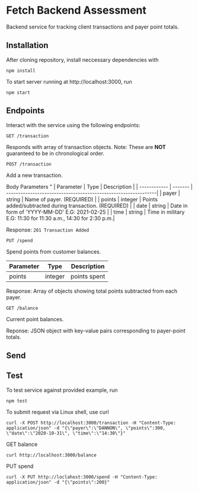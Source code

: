 # Fetch Backend Assessment
Backend service for tracking client transactions and payer point totals.

## Installation

After cloning repository, install neccessary dependencies with
```
npm install
```

To start server running at http://localhost:3000, run
```
npm start
```

## Endpoints
Interact with the service using the following endpoints:

`GET /transaction`

  Responds with array of transaction objects. Note: These are __NOT__ guaranteed to be in chronological order.


`POST /transaction`

  Add a new transaction.

  Body Parameters
"
  | Parameter    | Type    | Description                                                    |
  | ------------ | ------- | ---------------------------------------------------------------|
  | payer        | string  | Name of payer. (REQUIRED)                                       |
  | points       | integer | Points added/subtracted during transaction. (REQUIRED)         |
  | date         | string  | Date in form of 'YYYY-MM-DD' E.G: 2021-02-25                   |
  | time         | string  | Time in military E.G: 11:30 for 11:30 a.m., 14:30 for 2:30 p.m.|

  Response: `201 Transaction Added`

`PUT /spend`

  Spend points from customer balances.

  | Parameter    | Type    | Description       |
  | ------------ | ------- | ----------------- |
  | points       | integer | points spent      |

  Response: Array of objects showing total points subtracted from each payer.

`GET /balance`

  Current point balances.

  Reponse: JSON object with key-value pairs corresponding to payer-point totals.
  
## Send 

## Test

To test service against provided example, run

```
npm test
```

To submit request via Linux shell, use curl 
```
curl -X POST http://localhost:3000/transaction -H "Content-Type: application/json" -d "{\"payer\":\"DANNON\", \"points\":300, \"date\":\"2020-10-31\", \"time\":\"14:30\"}"
```
GET balance
```
curl http://localhost:3000/balance
```
PUT spend
```
curl -X PUT http://loclahost:3000/spend -H "Content-Type: application/json" -d "{\"points\":200}"
```




